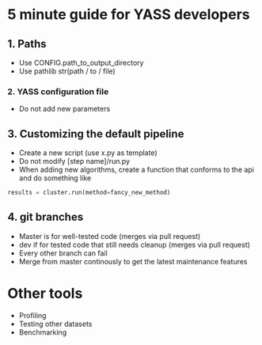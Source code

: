 
# 5 minute guide for YASS developers

## 1. Paths

* Use CONFIG.path_to_output_directory
* Use pathlib str(path / to / file)

### 2. YASS configuration file

* Do not add new parameters

## 3. Customizing the default pipeline

* Create a new script (use x.py as template)
* Do not modify [step name]/run.py
* When adding new algorithms, create a function that conforms to the api and do something like

```python
results = cluster.run(method=fancy_new_method)
```

## 4. git branches

* Master is for well-tested code (merges via pull request)
* dev if for tested code that still needs cleanup (merges via pull request)
* Every other branch can fail
* Merge from master continously to get the latest maintenance features


# Other tools

* Profiling
* Testing other datasets
* Benchmarking